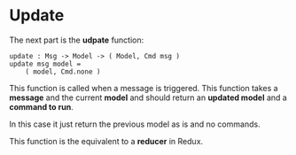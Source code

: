 # Update

The next part is the **udpate** function:

```
update : Msg -> Model -> ( Model, Cmd msg )
update msg model =
    ( model, Cmd.none )
```

This function is called when a message is triggered. This function takes a **message** and the current **model** and should return an **updated model** and a **command to run**.

In this case it just return the previous model as is and no commands.

This function is the equivalent to a **reducer** in Redux.